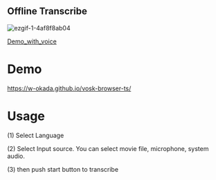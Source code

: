 Offline Transcribe
---


![ezgif-1-4af8f8ab04](https://user-images.githubusercontent.com/48346627/195693360-968a67c3-a8aa-4aec-912b-d06f1c825652.gif)



[Demo_with_voice](https://www.youtube.com/watch?v=dE4tlfyxyfs)

# Demo

https://w-okada.github.io/vosk-browser-ts/

# Usage
(1) Select Language

(2) Select Input source. You can select movie file, microphone, system audio.

(3) then push start button to transcribe 